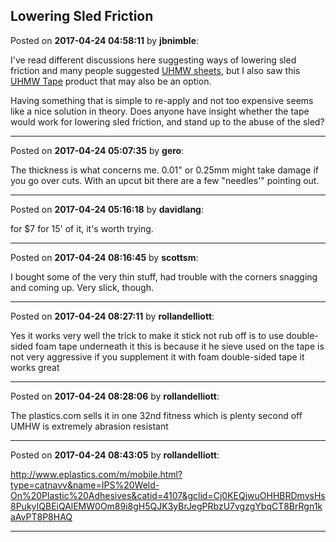 ## Lowering Sled Friction
Posted on **2017-04-24 04:58:11** by **jbnimble**:

I've read different discussions here suggesting ways of lowering sled friction and many people suggested [UHMW sheets](https://www.amazon.com/dp/B00CPRDLAW/ref=biss_dp_sa2), but I also saw this [UHMW Tape](https://www.amazon.com/dp/B01CL91NEY/ref=biss_dp_sa1) product that may also be an option.



Having something that is simple to re-apply and not too expensive seems like a nice solution in theory. Does anyone have insight whether the tape would work for lowering sled friction, and stand up to the abuse of the sled?

---

Posted on **2017-04-24 05:07:35** by **gero**:

The thickness is what concerns me. 0.01" or 0.25mm might take damage if you go over cuts. With an upcut bit there are a few "needles'" pointing out.

---

Posted on **2017-04-24 05:16:18** by **davidlang**:

for $7 for 15' of it, it's worth trying.

---

Posted on **2017-04-24 08:16:45** by **scottsm**:

I bought some of the very thin stuff, had trouble with the corners snagging and coming up. Very slick, though.

---

Posted on **2017-04-24 08:27:11** by **rollandelliott**:

Yes it works very well the trick to make it stick not rub off is to use double-sided foam tape underneath it this is because it he sieve used on the tape is not very aggressive if you supplement it with foam double-sided tape it works great

---

Posted on **2017-04-24 08:28:06** by **rollandelliott**:

The plastics.com sells it in one 32nd fitness which is plenty second off UMHW is extremely abrasion resistant

---

Posted on **2017-04-24 08:43:05** by **rollandelliott**:

http://www.eplastics.com/m/mobile.html?type=catnavv&name=IPS%20Weld-On%20Plastic%20Adhesives&catid=4107&gclid=Cj0KEQjwuOHHBRDmvsHs8PukyIQBEiQAlEMW0Om89i8gH5QJK3yBrJegPRbzU7vgzgYbqCT8BrRgn1kaAvPT8P8HAQ

---

